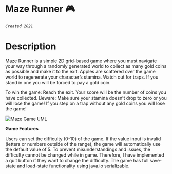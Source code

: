 # Maze Runner :video_game:
*`Created 2021`*

# Description
Maze Runner is a simple 2D grid-based game where you must navigate your way through a randomly generated world to collect as many gold coins as possible and make it to the exit. Apples are scattered over the game world to regenerate your character’s stamina. Watch out for traps. If you stand in one you will be forced to pay a gold coin. 

To win the game: Reach the exit. Your score will be the number of coins you have collected.
Beware: Make sure your stamina doesn’t drop to zero or you will lose the game! If you step on a trap without any gold coins you will lose the game!

![Maze Game UML](https://user-images.githubusercontent.com/69287038/232345221-b16f30d9-1e8b-4f34-a5a1-9f3f32fbee60.png)

**Game Features**

Users can set the difficulty (0-10) of the game. If the value input is invalid (letters or numbers outside of the range), the game will automatically use the default value of 5. To prevent misunderstandings and issues, the difficulty cannot be changed while in game. Therefore, I have implemented a quit button if they want to change the difficulty. The game has full save-state and load-state functionality using java.io serializable. 

